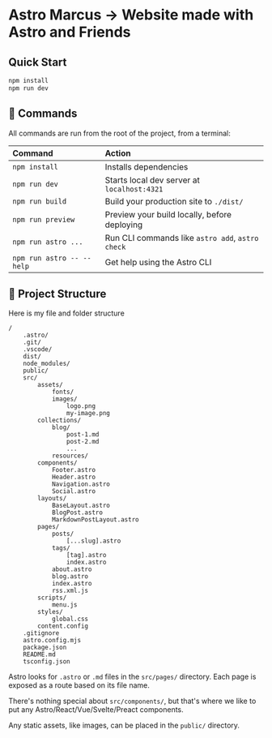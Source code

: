 # Astro Marcus → Website made with Astro and Friends

## Quick Start 

```sh
npm install
npm run dev 
```


## 🧞 Commands

All commands are run from the root of the project, from a terminal:

| Command                   | Action                                           |
| :------------------------ | :----------------------------------------------- |
| `npm install`             | Installs dependencies                            |
| `npm run dev`             | Starts local dev server at `localhost:4321`      |
| `npm run build`           | Build your production site to `./dist/`          |
| `npm run preview`         | Preview your build locally, before deploying     |
| `npm run astro ...`       | Run CLI commands like `astro add`, `astro check` |
| `npm run astro -- --help` | Get help using the Astro CLI                     |


## 🚀 Project Structure

Here is my file and folder structure

```text
/
    .astro/
    .git/
    .vscode/
    dist/
    node_modules/
    public/
    src/
        assets/
            fonts/
            images/
                logo.png
                my-image.png
        collections/
            blog/
                post-1.md
                post-2.md
                ...
            resources/
        components/
            Footer.astro
            Header.astro
            Navigation.astro
            Social.astro
        layouts/
            BaseLayout.astro
            BlogPost.astro
            MarkdownPostLayout.astro
        pages/
            posts/
                [...slug].astro
            tags/
                [tag].astro
                index.astro
            about.astro
            blog.astro
            index.astro
            rss.xml.js
        scripts/
            menu.js
        styles/
            global.css
        content.config
    .gitignore
    astro.config.mjs
    package.json
    README.md
    tsconfig.json
```

Astro looks for `.astro` or `.md` files in the `src/pages/` directory. Each page is exposed as a route based on its file name.

There's nothing special about `src/components/`, but that's where we like to put any Astro/React/Vue/Svelte/Preact components.

Any static assets, like images, can be placed in the `public/` directory.

